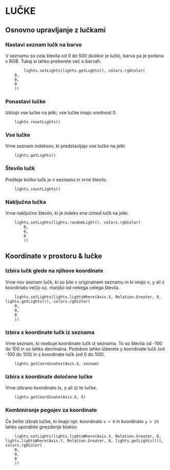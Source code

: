 # LUČKE

## Osnovno upravljanje z lučkami
### Nastavi seznam lučk na barvo
V seznamu so cela števila od 0 do 500 (kolikor je lučk), barva pa je podana v RGB. Tukaj si lahko preberete več o barvah.
```block
        lights.setLights(lights.getLights(), colors.rgbColor(
    0,
    0,
    0
    ))
```

### Ponastavi lučke
Izklopi vse lučke na jelki, vse lučke imajo vrednost 0.
```block
    lights.resetLights()
```

### Vse lučke
Vrne seznam indeksov, ki predstavljajo vse lučke na jelki
```block
    lights.getLights()
```

### Število lučk
Prešteje koliko lučk je v seznamu in vrne število.
```block
    lights.countLights()
```

### Naključna lučka
Vrne naključno število, ki je indeks ene izmed lučk na jelki.
```block
    lights.setLights(lights.randomLight(), colors.rgbColor(
        0,
        0,
        0
        ))
```
## Koordinate v prostoru & lučke

### Izbira lučk glede na njihove koordinate
Vrne nov seznam lučk, ki so bile v originalnem seznamu in ki imajo x, y ali z koordinato večjo oz. manjšo od nekega celega števila. 
```block
    lights.setLights(lights.lightsWhere(Axis.X, Relation.Greater, 0, lights.getLights()), colors.rgbColor(
    0,
    0,
    0
    ))
```

### Izbira x koordinate lučk iz seznama
Vrne seznam, ki vsebuje koordinate lučk iz seznama. To so števila od -100 do 100 in so lahko decimalna. Podobno lahko izberete y koordinate lučk (od -100 do 100) in z koordinate lučk (od 0 do 100).
```block
    lights.getCoordinates(Axis.X, seznam)
```

### Izbira x koordinate določene lučke
Vrne izbrano koordinato (x, y ali z) te lučke.
```block
    lights.getCoordinate(Axis.X, 5)
```

### Kombiniranje pogojev za koordinate
Če želite izbrati lučke, ki imajo npr. koordinato `x < 0` in koordinato `y > 25` lahko uporabite gnezdenje blokov.
```block
    lights.setLights(lights.lightsWhere(Axis.X, Relation.Greater, 0, lights.lightsWhere(Axis.Y, Relation.Greater, 0, lights.getLights())), colors.rgbColor(
    0,
    0,
    0
    ))
```

